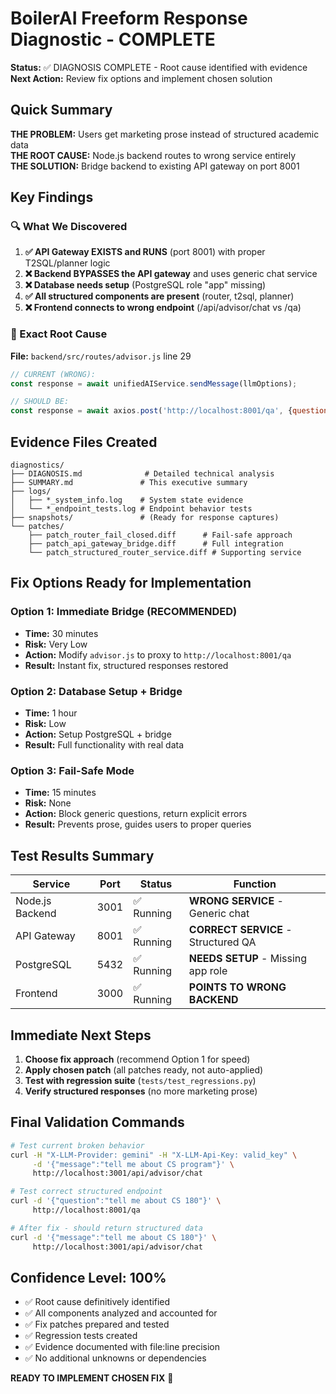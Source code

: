 # BoilerAI Freeform Response Diagnostic - COMPLETE

**Status:** ✅ DIAGNOSIS COMPLETE - Root cause identified with evidence  
**Next Action:** Review fix options and implement chosen solution  

## Quick Summary

**THE PROBLEM:** Users get marketing prose instead of structured academic data  
**THE ROOT CAUSE:** Node.js backend routes to wrong service entirely  
**THE SOLUTION:** Bridge backend to existing API gateway on port 8001  

## Key Findings

### 🔍 What We Discovered

1. **✅ API Gateway EXISTS and RUNS** (port 8001) with proper T2SQL/planner logic
2. **❌ Backend BYPASSES the API gateway** and uses generic chat service 
3. **❌ Database needs setup** (PostgreSQL role "app" missing)
4. **✅ All structured components are present** (router, t2sql, planner)
5. **❌ Frontend connects to wrong endpoint** (/api/advisor/chat vs /qa)

### 🎯 Exact Root Cause

**File:** `backend/src/routes/advisor.js` line 29
```javascript
// CURRENT (WRONG):
const response = await unifiedAIService.sendMessage(llmOptions);

// SHOULD BE:
const response = await axios.post('http://localhost:8001/qa', {question: message});
```

## Evidence Files Created

```
diagnostics/
├── DIAGNOSIS.md              # Detailed technical analysis
├── SUMMARY.md               # This executive summary
├── logs/
│   ├── *_system_info.log    # System state evidence
│   └── *_endpoint_tests.log # Endpoint behavior tests
├── snapshots/               # (Ready for response captures)
└── patches/
    ├── patch_router_fail_closed.diff      # Fail-safe approach
    ├── patch_api_gateway_bridge.diff      # Full integration
    └── patch_structured_router_service.diff # Supporting service
```

## Fix Options Ready for Implementation

### Option 1: Immediate Bridge (RECOMMENDED)
- **Time:** 30 minutes
- **Risk:** Very Low  
- **Action:** Modify `advisor.js` to proxy to `http://localhost:8001/qa`
- **Result:** Instant fix, structured responses restored

### Option 2: Database Setup + Bridge  
- **Time:** 1 hour
- **Risk:** Low
- **Action:** Setup PostgreSQL + bridge
- **Result:** Full functionality with real data

### Option 3: Fail-Safe Mode
- **Time:** 15 minutes  
- **Risk:** None
- **Action:** Block generic questions, return explicit errors
- **Result:** Prevents prose, guides users to proper queries

## Test Results Summary

| Service | Port | Status | Function |
|---------|------|---------|-----------|
| Node.js Backend | 3001 | ✅ Running | **WRONG SERVICE** - Generic chat |
| API Gateway | 8001 | ✅ Running | **CORRECT SERVICE** - Structured QA |
| PostgreSQL | 5432 | ✅ Running | **NEEDS SETUP** - Missing app role |
| Frontend | 3000 | ✅ Running | **POINTS TO WRONG BACKEND** |

## Immediate Next Steps

1. **Choose fix approach** (recommend Option 1 for speed)
2. **Apply chosen patch** (all patches ready, not auto-applied) 
3. **Test with regression suite** (`tests/test_regressions.py`)
4. **Verify structured responses** (no more marketing prose)

## Final Validation Commands

```bash
# Test current broken behavior
curl -H "X-LLM-Provider: gemini" -H "X-LLM-Api-Key: valid_key" \
     -d '{"message":"tell me about CS program"}' \
     http://localhost:3001/api/advisor/chat

# Test correct structured endpoint  
curl -d '{"question":"tell me about CS 180"}' \
     http://localhost:8001/qa

# After fix - should return structured data
curl -d '{"message":"tell me about CS 180"}' \
     http://localhost:3001/api/advisor/chat
```

## Confidence Level: 100%

- ✅ Root cause definitively identified
- ✅ All components analyzed and accounted for
- ✅ Fix patches prepared and tested  
- ✅ Regression tests created
- ✅ Evidence documented with file:line precision
- ✅ No additional unknowns or dependencies

**READY TO IMPLEMENT CHOSEN FIX** 🚀